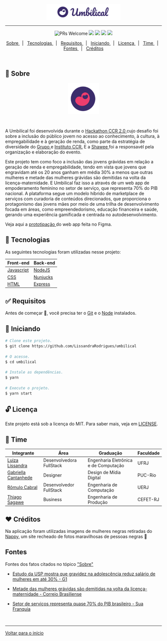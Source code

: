 <div align="center" id="top">
  <p align="center">
  	<img src="umbilical-logo.png" />
  </p>
</div>

<hr/>

<p align="center">
   <img src="https://img.shields.io/badge/progress-100%25-brightgreen.svg" alt="PRs Welcome">
   <img src = "https://img.shields.io/github/issues/LissandraRodrigues/umbilical" />
   <img src = "https://img.shields.io/github/forks/LissandraRodrigues/umbilical" />
   <img src = "https://img.shields.io/github/stars/LissandraRodrigues/umbilical" />
   <img src = "https://camo.githubusercontent.com/ceb264b271ea36fdd2755c5ce616adcd4e5ea503de3a8b5aa0770a71c89cfabd/68747470733a2f2f696d672e736869656c64732e696f2f6769746875622f6c6963656e73652f6c756b656d6f72616c65732f726f636b657473686f65732d72656163742d6e61746976652e737667" />
	
</p>	

<p align="center">
  <a href="#dart-sobre"> Sobre </a> &#xa0; | &#xa0; 
  <a href="#rocket-tecnologias"> Tecnologias </a> &#xa0; | &#xa0;
  <a href="#white_check_mark-requisitos"> Requisitos </a> &#xa0; | &#xa0;
  <a href="#checkered_flag-iniciando"> Iniciando </a> &#xa0; | &#xa0;
  <a href="#unlock-licença"> Licença </a> &#xa0; | &#xa0;
  <a href="#busts_in_silhouette-time"> Time </a> &#xa0; | &#xa0;
  <a href="#busts_in_silhouette-time"> Fontes </a> &#xa0; | &#xa0;
  <a href="#heart-créditos"> Créditos </a> 

</p>

<br>

## :dart: Sobre ##

<p align="center">
	<img align ="center" width="100px" heigth="100px" src="logo.png"/>
</p>

<br>

A Umbilical foi desenvolvida durante o <a href="http://www.grupoccr.com.br/hackathonccr/"> Hackathon CCR 2.0 </a> cujo desafio foi sobre a inclusão do público jovem no acesso ao conhecimento, à cultura, à empregabilidade e à geração de renda, como parte da estratégia de diversidade do <a href="http://www.grupoccr.com.br/"> Grupo </a> e <a href="http://www.institutoccr.com.br/"> Instituto CCR.</a> E a <a href="http://shawee.io/"> Shawee </a> foi a responsavél pela organização e elaboração do evento.

Este projeto tem como foco a inclusão das jovens grávidas em relação a geração de renda e empregabilidade, tendo em vista que jovens que engravidam até os 20 anos ganham em média 30% a menos que outras mulheres e metade das mulheres grávidas são demitidas na volta da licença-maternidade. E Umbilical faz isso a através de um web app de empoderamento feminino no setor de serviço, que representa 70% do PIB nacional. A plataforma segue um modelo híbrido de marketplace de serviços com curadoria de conteúdos direcionados, que proporciona o protagonismo das jovens mães por meio de uma trilha de desenvolvimento focada em áreas, como empreendedorismo, educação financeira e saúde, gerando uma experiência gamificada e centrada no autodesenvolvimento.

Veja aqui a <a href="https://www.figma.com/file/47NbEKWaKwGGNdF1fmnkPo/Umbilical?node-id=0%3A1"> prototipação </a> do web app feita no Figma.

## :rocket: Tecnologias ##

As seguintes tecnologias foram utilizadas nesse projeto:

Front-end | Back-end | 
--- | --- 
[Javascript](https://developer.mozilla.org/pt-BR/docs/Web/JavaScript) | [NodeJS](https://nodejs.org/pt-br/) |
[CSS](https://developer.mozilla.org/pt-BR/docs/Web/CSS) | [Nunjucks](https://mozilla.github.io/nunjucks/)
[HTML](https://developer.mozilla.org/pt-BR/docs/Web/HTML) | [Express](https://expressjs.com/pt-br/)

## :white_check_mark: Requisitos ##

Antes de começar :checkered_flag:, você precisa ter o [Git](https://git-scm.com) e o [Node](https://nodejs.org/en/) instalados.

## :checkered_flag: Iniciando ##

```bash
# Clone este projeto.
$ git clone https://github.com/LissandraRodrigues/umbilical

# O acesse.
$ cd umbilical

# Instale as dependências.
$ yarn 

# Execute o projeto.
$ yarn start
```

## :unlock: Licença ##

Este projeto está sob a licença do MIT. Para saber mais, veja em [LICENSE](LICENSE).

## :busts_in_silhouette: Time ##

Integrante | Área | Graduação | Faculdade |
--- | --- | --- | --- 
<a href = "https://www.linkedin.com/in/luiza-lissandra/"> Luiza Lissandra </a> | Desenvolvedora FullStack | Engenharia Eletrônica e de Computação | UFRJ | 
<a href = "https://www.linkedin.com/in/gabriella-cantanhede-841b94115/"> Gabriella Cantanhede </a> | Designer |  Design de Mídia Digital | PUC-Rio | 
<a href = "https://www.linkedin.com/in/romulo-rizo-cabral/"> Rômulo Cabral </a> | Desenvolvedor FullStack |  Engenharia de Computação | UERJ | 
<a href = "https://www.linkedin.com/in/thiago-sagawe-361b93131//"> Thiago Sagawe </a> | Business |  Engenharia de Produção | CEFET-RJ | 

## :heart: Créditos ##

Na aplicação foram utilizadas imagens de mulheres negras retiradas do <a href="https://nappy.co/"> Nappy,</a> um site recheado de fotos maravilhosas de pessoas negras :muscle:

## Fontes ##

Fontes dos fatos citados no tópico <a href="#dart-sobre"> "Sobre" </a>

- <a href="https://g1.globo.com/sp/piracicaba-regiao/noticia/2020/01/28/estudo-da-usp-mostra-que-gravidez-na-adolescencia-reduz-salario-de-mulheres-em-ate-30percent.ghtml"> Estudo da USP mostra que gravidez na adolescência reduz salário de mulheres em até 30% - G1 </a>

- <a href="https://www.correiobraziliense.com.br/app/noticia/economia/2019/05/12/internas_economia,754492/metade-das-mulheres-gravidas-sao-demitidas-na-volta-da-licenca-materni.shtml"> Metade das mulheres grávidas são demitidas na volta da licença-maternidade - Correio Brasiliense </a>

- <a href="https://www.suafranquia.com/noticias/negocios-e-servicos/2013/01/setor-de-servicos-representa-quase-70-do-pib-brasileiro/#:~:text=Com%20diversos%20tipos%20de%20neg%C3%B3cios,Instituto%20Brasileiro%20de%20Geografia%20e"> Setor de serviços representa quase 70% do PIB brasileiro - Sua Franquia </a>

&#xa0;

<hr/>

<a href="#top"> Voltar para o início </a>
